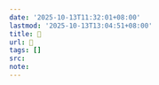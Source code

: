 ```yaml
---
date: '2025-10-13T11:32:01+08:00'
lastmod: '2025-10-13T13:04:51+08:00'
title: 󰫛
url: 󰫛
tags: []
src:
note:
---
```

